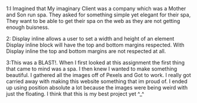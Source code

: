 1:I Imagined that My imaginary Client was a company which was a Mother and Son run spa. They asked for something simple yet elegant for their spa, They want to be able to get their spa on the web as they are not getting enough buisness.

2: Display inline allows a user to set a width and height of an element
Display inline block will have the top and bottom margins respected. With Display inline the top and bottom margins are not respected at all. 

3:This was a BLAST!.  When I first looked at this assignment the first thing that came to mind was a spa. I then knew I wanted to make something beautiful. I gathered all the images off of Pexels and Got to work. I really got carried away with making this website something that im proud of. I ended up using position absolute a lot because the images were being weird with just the floating. I think that this is my best project yet ^_^ 